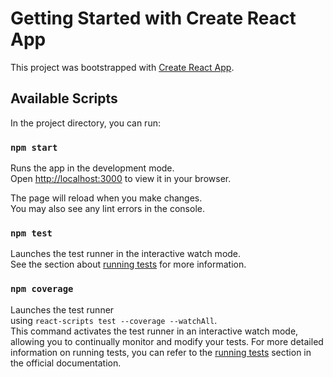 # Getting Started with Create React App

This project was bootstrapped with [Create React App](https://github.com/facebook/create-react-app).

## Available Scripts

In the project directory, you can run:

### `npm start`

Runs the app in the development mode.\
Open [http://localhost:3000](http://localhost:3000) to view it in your browser.

The page will reload when you make changes.\
You may also see any lint errors in the console.

### `npm test`

Launches the test runner in the interactive watch mode.\
See the section about [running tests](https://facebook.github.io/create-react-app/docs/running-tests) for more information.

### `npm coverage`

Launches the test runner \
using `react-scripts test --coverage --watchAll`. \
This command activates the test runner in an interactive watch mode, allowing you to continually monitor and modify your tests. For more detailed information on running tests, you can refer to the [running tests](https://facebook.github.io/create-react-app/docs/running-tests) section in the official documentation.